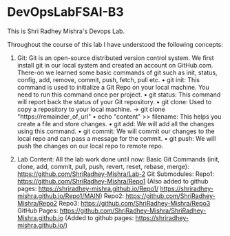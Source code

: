 # DevOpsLabFSAI-B3

This is Shri Radhey Mishra's Devops Lab.

Throughout the course of this lab I have understood the following concepts:

1. Git:
   Git is an open-source distributed version control system. We first install git in our local system and created an account on GitHub.com. There-on we learned some basic commands of git such as init, status, config, add, remove, commit, push, fetch, pull etc.
   • git init: This command is used to initialize a Git Repo on your local machine. You need to run this command once per project.
   • git status: This command will report back the status of your Git repository.
   • git clone: Used to copy a repository to your local machine.
   -> git clone "https://remainder_of_url"
   • echo "content" >> filename: This helps you create a file and store changes.
   • git add: We will add all the changes using this command.
   • git commit: We will commit our changes to the local repo and can pass a message for the commit.
   • git push: We will push the changes on our local repo to remote repo.

2. Lab Content:
   All the lab work done until now:
   Basic Git Commands (init, clone, add, commit, pull, push, revert, reset, rebase, merge): https://github.com/ShriRadhey-Mishra/Lab-2
   Git Submodules: Repo1: https://github.com/ShriRadhey-Mishra/Repo1 (Also added to github pages: https://shriradhey-mishra.github.io/Repo1/
   https://shriradhey-mishra.github.io/Repo1/MAIN)
   Repo2: https://github.com/ShriRadhey-Mishra/Repo2
   Repo3: https://github.com/ShriRadhey-Mishra/Repo3
   GitHub Pages: https://github.com/ShriRadhey-Mishra/ShriRadhey-Mishra.github.io (Added to github pages: https://shriradhey-mishra.github.io/)
